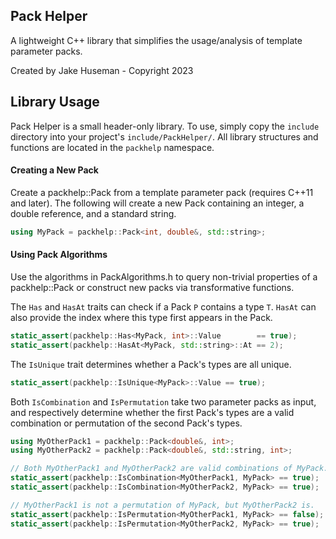 ## Pack Helper
A lightweight C++ library that simplifies the usage/analysis of template parameter packs.

Created by Jake Huseman - Copyright 2023

## Library Usage
Pack Helper is a small header-only library. To use, simply copy the `include` directory into your project's `include/PackHelper/`. All library structures and functions are located in the `packhelp` namespace.


#### Creating a New Pack
Create a packhelp::Pack from a template parameter pack (requires C++11 and later). The following will create a new Pack containing an integer, a double reference, and a standard string.
```cpp
using MyPack = packhelp::Pack<int, double&, std::string>;
```
#### Using Pack Algorithms
Use the algorithms in PackAlgorithms.h to query non-trivial properties of a packhelp::Pack or construct new packs via transformative functions.

The `Has` and `HasAt` traits can check if a Pack `P` contains a type `T`. `HasAt` can also provide the index where this type first appears in the Pack.
```cpp
static_assert(packhelp::Has<MyPack, int>::Value        == true);
static_assert(packhelp::HasAt<MyPack, std::string>::At == 2);
```

The `IsUnique` trait determines whether a Pack's types are all unique.
```cpp
static_assert(packhelp::IsUnique<MyPack>::Value == true);
```

Both `IsCombination` and `IsPermutation` take two parameter packs as input, and respectively determine whether the first Pack's types are a valid combination or permutation of the second Pack's types.
```cpp
using MyOtherPack1 = packhelp::Pack<double&, int>;
using MyOtherPack2 = packhelp::Pack<double&, std::string, int>;

// Both MyOtherPack1 and MyOtherPack2 are valid combinations of MyPack.
static_assert(packhelp::IsCombination<MyOtherPack1, MyPack> == true);
static_assert(packhelp::IsCombination<MyOtherPack2, MyPack> == true);

// MyOtherPack1 is not a permutation of MyPack, but MyOtherPack2 is.
static_assert(packhelp::IsPermutation<MyOtherPack1, MyPack> == false);
static_assert(packhelp::IsPermutation<MyOtherPack2, MyPack> == true);
```

